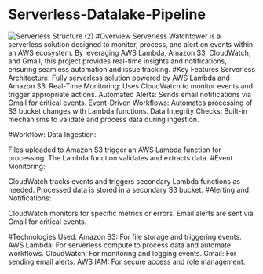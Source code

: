 # Serverless-Datalake-Pipeline
![Serverless Structure (2)](https://github.com/user-attachments/assets/95099c9f-6796-4bc6-8f7f-385dcb812913)
#Overview
Serverless Watchtower is a serverless solution designed to monitor, process, and alert on events within an AWS ecosystem. By leveraging AWS Lambda, Amazon S3, CloudWatch, and Gmail, this project provides real-time insights and notifications, ensuring seamless automation and issue tracking.
#Key Features
Serverless Architecture: Fully serverless solution powered by AWS Lambda and Amazon S3.
Real-Time Monitoring: Uses CloudWatch to monitor events and trigger appropriate actions.
Automated Alerts: Sends email notifications via Gmail for critical events.
Event-Driven Workflows: Automates processing of S3 bucket changes with Lambda functions.
Data Integrity Checks: Built-in mechanisms to validate and process data during ingestion.

#Workflow:
Data Ingestion:

Files uploaded to Amazon S3 trigger an AWS Lambda function for processing.
The Lambda function validates and extracts data.
#Event Monitoring:

CloudWatch tracks events and triggers secondary Lambda functions as needed.
Processed data is stored in a secondary S3 bucket.
#Alerting and Notifications:

CloudWatch monitors for specific metrics or errors.
Email alerts are sent via Gmail for critical events.

#Technologies Used:
Amazon S3: For file storage and triggering events.
AWS Lambda: For serverless compute to process data and automate workflows.
CloudWatch: For monitoring and logging events.
Gmail: For sending email alerts.
AWS IAM: For secure access and role management.
